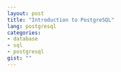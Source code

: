 ```yaml
---
layout: post
title: "Introduction to PostgreSQL"
lang: postgresql
categories:
- database
- sql
- postgresql
gist: ""
---
```



